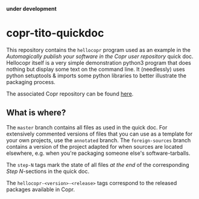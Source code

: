 **under development**

# copr-tito-quickdoc

This repository contains the `hellocopr` program used as an example in the 
*Automagically publish your software in the Copr user repository* quick doc.
Hellocopr itself is a very simple demonstration python3 program that does
nothing but display some text on the command line. It (needlessly) uses python
setuptools & imports some python libraries to better illustrate the packaging
process.

The associated Copr repository can be found [here](https://copr.fedorainfracloud.org/coprs/lcts/copr-tito-quickdoc/).

## What is where?

The `master` branch contains all files as used in the quick doc. For extensively commented
versions of files that you can use as a template for your own projects, use the `annotated` branch.
The `foreign-sources` branch contains a version of the project adapted for when sources are located
elsewhere, e.g. when you're packaging someone else's software-tarballs.

The `step-N` tags mark the state of all files *at the end* of the corresponding *Step N*-sections
in the quick doc.

The `hellocopr-<version>-<release>` tags correspond to the released packages available in Copr.
